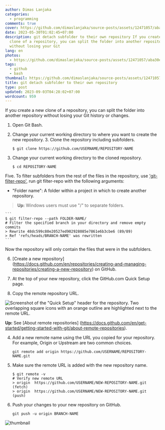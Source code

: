 ```yaml
---
author: Dimas Lanjaka
categories:
  - programming
comments: true
cover: https://github.com/dimaslanjaka/source-posts/assets/12471057/aba30e58-526f-48c3-a2c5-fe7df582b8b2
date: 2023-05-30T01:02:45+07:00
description: git detach subfolder to their own repository If you create a new
  clone of a repository, you can split the folder into another repository
  without losing your Git
lang: en
photos:
  - https://github.com/dimaslanjaka/source-posts/assets/12471057/aba30e58-526f-48c3-a2c5-fe7df582b8b2
tags:
  - github
  - bash
thumbnail: https://github.com/dimaslanjaka/source-posts/assets/12471057/aba30e58-526f-48c3-a2c5-fe7df582b8b2
title: git detach subfolder to their own repository
type: post
updated: 2023-09-03T04:28:02+07:00
wordcount: 959
---
```


If you create a new clone of a repository, you can split the folder into another repository without losing your Git history or changes.

1. Open Git Bash.

2. Change your current working directory to where you want to create the new repository. 3. Clone the repository including subfolders.

    ```
    $ git clone https://github.com/USERNAME/REPOSITORY-NAME
    ```

4. Change your current working directory to the cloned repository.

    ```
    $ cd REPOSITORY-NAME
    ```

Five. To filter subfolders from the rest of the files in the repository, use ['git-filter-repo'](https://github.com/newren/git-filter-repo), run git filter-repo with the following arguments:

- "Folder name":
A folder within a project in which to create another repository.

> **Up:** Windows users must use "/" to separate folders.

    ```
    $ git filter-repo --path FOLDER-NAME/
    # Filter the specified branch in your directory and remove empty commits
    > Rewrite 48dc599c80e20527ed902928085e7861e6b3cbe6 (89/89)
    > Ref 'refs/heads/BRANCH-NAME' was rewritten
    ```

Now the repository will only contain the files that were in the subfolders.

6. [Create a new repository] (https://docs.github.com/en/repositories/creating-and-managing-repositories/creating-a-new-repository) on GitHub.

7. At the top of your new repository, click the GitHub.com Quick Setup page.

3. Copy the remote repository URL.

![Screenshot of the "Quick Setup" header for the repository. Two overlapping square icons with an orange outline are highlighted next to the remote URL. ](https://docs.github.com/assets/cb-48149/images/help/repository/copy-remote-repository-url-quick-setup.png)

**Up:** See [About remote repositories] (https://docs.github.com/en/get-started/getting-started-with-git/about-remote-repositories).

4. Add a new remote name using the URL you copied for your repository. For example, Origin or Upstream are two common choices.

    ```
    git remote add origin https://github.com/USERNAME/REPOSITORY-NAME.git
    ```

5. Make sure the remote URL is added with the new repository name.

    ```
    $ git remote -v
    # Verify new remote URL
    > origin  https://github.com/USERNAME/NEW-REPOSITORY-NAME.git (fetch)
    > origin  https://github.com/USERNAME/NEW-REPOSITORY-NAME.git (push)
    ```

6. Push your changes to your new repository on GitHub.

    ```
    git push -u origin BRANCH-NAME
    ```

![thumbnail](https://github.com/dimaslanjaka/source-posts/assets/12471057/aba30e58-526f-48c3-a2c5-fe7df582b8b2)
